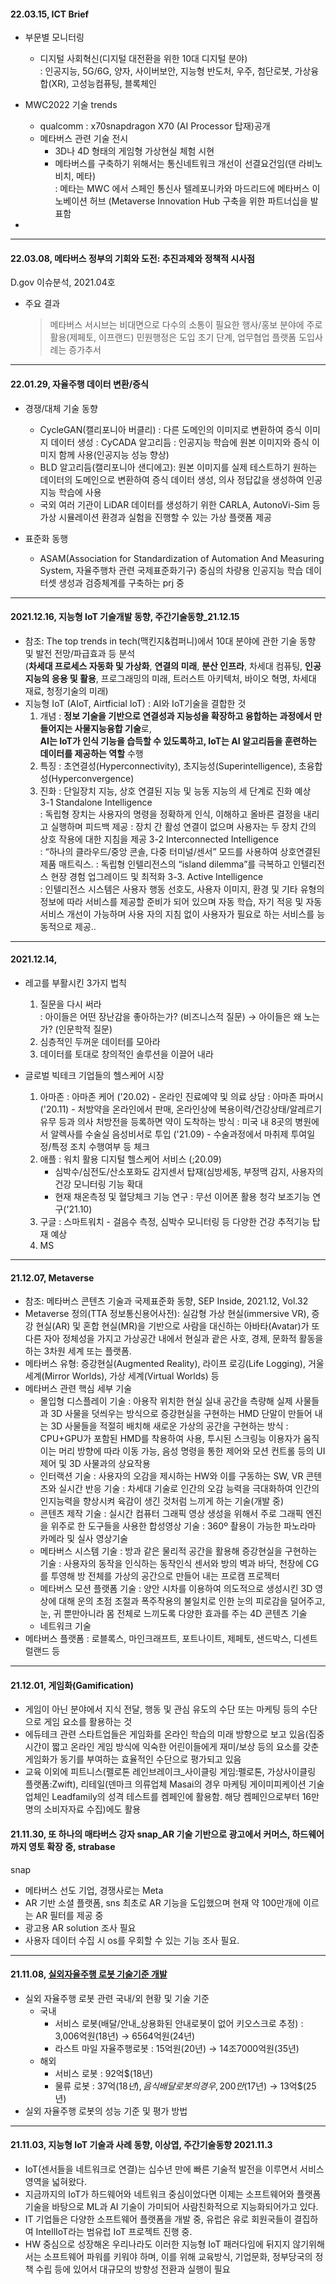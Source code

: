 

#### 22.03.15, ICT Brief
- 부문별 모니터링  
  - 디지털 사회혁신(디지털 대전환을 위한 10대 디지털 분야)  
    : 인공지능, 5G/6G, 양자, 사이버보안, 지능형 반도처, 우주, 첨단로봇, 가상융합(XR), 고성능컴퓨팅, 블록체인  
    
- MWC2022 기술 trends  
  - qualcomm : x70snapdragon X70 (AI Processor 탑재)공개  
  - 메타버스 관련 기술 전시  
    - 3D나 4D 형태의 게임형 가상현실 체험 시현  
    - 메타버스를 구축하기 위해서는 통신네트워크 개선이 선결요건임(댄 라비노비치, 메타)  
      : 메타는 MWC 에서 스페인 통신사 텔레포니카와 마드리드에 메타버스 이노베이션 허브 (Metaverse Innovation Hub 구축을 위한 파트너십을 발표함
- 
- - - - - -

#### 22.03.08, 메타버스 정부의 기회와 도전: 추진과제와 정책적 시사점  
D.gov 이슈분석, 2021.04호  
- 주요 결과
  > 메타버스 서시브는 비대면으로 다수의 소통이 필요한 행사/홍보 분야에 주로 활용(제페토, 이프랜드)
  > 민원행정은 도입 초기 단계, 업무협업 플랫폼 도입사례는 증가추서  
  
- - - - - -

#### 22.01.29, 자율주행 데이터 변환/증식
- 경쟁/대체 기술 동향
  + CycleGAN(캘리포니아 버클리) : 다른 도메인의 이미지로 변환하여 증식 이미지 데이터 생성
    : CyCADA 알고리듬 : 인공지능 학습에 원본 이미지와 증식 이미지 함께 사용(인공지능 성능 향상)
  + BLD 알고리듬(캘리포니아 샌디에고): 원본 이미지를 실제 테스트하기 원하는 데이터의 도메인으로 변환하여 증식 데이터 생성, 의사 정답값을 생성하여 인공지능 학습에 사용
  + 국외 여러 기관이 LiDAR 데이터를 생성하기 위한 CARLA, AutonoVi-Sim 등 가상 시뮬레이션 환경과 실험을 진행할 수 있는 가상 플랫폼 제공

- 표준화 동행
  + ASAM(Association for Standardization of Automation And Measuring System, 자율주행차 관련 국제표준화기구) 중심의 차량용 인공지능 학습 데이터셋 생성과 검증체계를 구축하는 prj 중 
  
- - - - - -

#### 2021.12.16, 지능형 IoT 기술개발 동향, 주간기술동향_21.12.15  
- 참조: The top trends in tech(맥킨지&컴퍼니)에서 10대 분야에 관한 기술 동향 및 발전 전망/파급효과 등 분석  
       (**차세대 프로세스 자동화 및 가상화**, **연결의 미래**, **분산 인프라**, 차세대 컴퓨팅, **인공지능의 응용 및 활용**, 프로그래밍의 미래, 트러스트 아키텍처, 바이오 혁명, 차세대 재료, 청정기술의 미래)  
- 지능형 IoT (AIoT, Airtficial IoT) : AI와 IoT기술을 결합한 것  
  1. 개념 : **정보 기술을 기반으로 연결성과 지능성을 확장하고 융합하는 과정에서 만들어지는 사물지능융합 기술**로,  
            **AI는 IoT가 인식 기능을 습득할 수 있도록하고, IoT는 AI 알고리듬을 훈련하는 데이터를 제공하는 역할** 수행  
  2. 특징 : 초연결성(Hyperconnectivity), 초지능성(Superintelligence), 초융합성(Hyperconvergence)
  3. 진화 : 단일장치 지능, 상호 연결된 지능 및 능동 지능의 세 단계로 진화 예상  
    3-1 Standalone Intelligence  
        : 독립형 장치는 사용자의 명령을 정확하게 인식, 이해하고 올바른 결정을 내리고 실행하며 피드백 제공
        : 장치 간 활성 연결이 없으며 사용자는 두 장치 간의 상호 작용에 대한 지침을 제공
    3-2 Interconnected Intelligence  
        : “하나의 클라우드/중앙 콘솔, 다중 터미널/센서” 모드를 사용하여 상호연결된 제품 매트릭스.
        : 독립형 인텔리전스의 “island dilemma”를 극복하고 인텔리전스 현장 경험 업그레이드 및 최적화
    3-3. Active Intelligence  
        : 인텔리전스 시스템은 사용자 행동 선호도, 사용자 이미지, 환경 및 기타 유형의 정보에 따라 서비스를 제공할 준비가 되어 있으며 자동 학습, 자기 적응 및 자동 서비스 개선이 가능하며 사용
자의 지침 없이 사용자가 필요로 하는 서비스를 능동적으로 제공..

- - - - - -

#### 2021.12.14,
- 레고를 부활시킨 3가지 법칙  
  1. 질문을 다시 써라  
    : 아이들은 어떤 장난감을 좋아하는가? (비즈니스적 질문) → 아이들은 왜 노는가? (인문학적 질문)  
  2. 심층적인 두꺼운 데이터를 모아라  
  3. 데이터를 토대로 창의적인 솔루션을 이끌어 내라  


- 글로벌 빅테크 기업들의 헬스케어 시장  
  1. 아마존
    : 아마존 케어 ('20.02) - 온라인 진료예약 및 의료 상담
    : 아마존 파머시 ('20.11) - 처방약을 온라인에서 판매, 온라인상에 복용이력/건강상태/알레르기 유무 등과 의사 처방전을 등록하면 약이 도착하는 방식
    : 미국 내 8곳의 병원에서 알렉사를 수술실 음성비서로 투입 ('21.09) - 수술과정에서 마취제 투여일정/특정 조치 수행여부 등 체크
  2. 애플
    : 워치 활용 디지털 헬스케어 서비스 (;20.09) 
      - 심박수/심전도/산소포화도 감지센서 탑재(심방세동, 부정맥 감지, 사용자의 건강 모니터링 기능 확대
      - 현재 채온측정 및 혈당체크 기능 연구
    : 무선 이어폰 활용 청각 보조기능 연구('21.10)
  3. 구글
    : 스마트워치 - 걸음수 측정, 심박수 모니터링 등 다양한 건강 추적기능 탑재 예상
  4. MS

- - - - - -

#### 21.12.07, Metaverse
- 참조: 메타버스 콘텐츠 기술과 국제표준화 동향, SEP Inside, 2021.12, Vol.32
- Metaverse 정의(TTA 정보통신용어사전): 실감형 가상 현실(immersive VR), 증강 현실(AR) 및 혼합 현실(MR)을 기반으로 사람을 대신하는 아바타(Avatar)가 또 다른 자아 정체성을 가지고 가상공간 내에서 현실과 괕은 사호, 경제, 문화적 활동을 하는 3차원 세계 또는 플랫폼.
- 메타버스 유형: 증강현실(Augmented Reality), 라이프 로깅(Life Logging), 거울 세계(Mirror Worlds), 가상 세계(Virtual Worlds) 등
- 메타버스 관련 핵심 세부 기술
  - 몰입형 디스플레이 기술
    : 아용작 위치한 현실 실내 공간을 측량해 실제 사물들과 3D 사물을 덧씌우는 방식으로 증강현실을 구현하는 HMD 단말이 만들어 내는 3D 사물들을 적절히 배치해 새로운 가상의 공간을 구현하는 방식
    : CPU+GPU가 포함된 HMD를 착용하여 사용, 투시된 스크링능 이용자가 움직이는 머리 방향에 따라 이동 가능, 음성 명령을 통한 제어와 모션 컨트롤 등의 UI 제어 및 3D 사물과의 상요작용
  - 인터랙션 기술
    : 사용자의 오감을 제시하는 HW와 이를 구동하는 SW, VR 콘텐츠와 실시간 반응 기술
    : 차세대 기술로 인간의 오감 능력을 극대화하여 인간의 인지능력을 향상시켜 육감이 생긴 것처럼 느끼게 하는 기술(개발 중)
  - 콘텐츠 제작 기술
    : 실시간 컴퓨터 그래픽 영상 생성을 위해서 주로 그래픽 엔진을 위주로 한 도구들을 사용한 합성영상 기술
    : 360º 촬용이 가능한 파노라마 카메라 및 실사 영상기술
  - 메타버스 시스템 기술
    : 방과 같은 물리적 공간을 활용해 증강현실을 구현하는 기술
    : 사용자의 동작을 인식하는 동작인식 센서와 방의 벽과 바닥, 천장에 CG를 투영해 방 전체를 가상의 공간으로 만들어 내는 프로캠 프로젝터
  - 메타버스 모션 플랫폼 기술
    : 양안 시차를 이용하여 의도적으로 생성시킨 3D 영상에 대해 운의 초점 조절과 폭주작용의 불일치로 인한 눈의 피로감을 덜어주고, 눈, 귀 뿐만아니라 몸 전체로 느끼도록 다양한 효과를 주는 4D 콘텐츠 기술
  - 네트워크 기술
- 메타버스 플랫폼
  : 로블록스, 마인크래프트, 포트나이트, 제페토, 샌드박스, 디센트럴랜드 등

- - - - - -

#### 21.12.01, 게임화(Gamification)
- 게임이 아닌 분야에서 지식 전달, 행동 및 관심 유도의 수단 또는 마케팅 등의 수단으로 게임 요소를 활용하는 것
- 에듀테크 관련 스타트업들은 게임화를 온라인 학습의 미래 방향으로 보고 있음(집중 시간이 짧고 온라인 게임 방식에 익숙한 어린이들에게 재미/보상 등의 요소를 갖춘 게임화가 동기를 부여하는 효율적인 수단으로 평가되고 있음
- 교육 이외에 피트니스(펠로톤 레인브레이크_사이클링 게임:펠로톤, 가상사이클링 플랫폼:Zwift), 리테일(덴마크 의류업체 Masai의 경우 마케팅 게이미피케이션 기술 업체인 Leadfamily의 성격 테스트를 켐페인에 활용함. 해당 켐페인으로부터 16만명의 소비자자료 수집)에도 활용


#### 21.11.30, 또 하나의 매타버스 강자 snap_AR 기술 기반으로 광고에서 커머스, 하드웨어까지 영토 확장 중, strabase

snap
- 메타버스 선도 기업, 경쟁사로는 Meta
- AR 기반 소셜 플랫폼, sns 최초로 AR 기능을 도입했으며 현재 약 100만개에 이르는 AR 필터를 제공 중
- 광고용 AR solution 조사 필요
- 사용자 데이터 수집 시 os를 우회할 수 있는 기능 조사 필요.

- - - - - -

#### 21.11.08, [실외자율주행 로봇 기술기준 개발](https://itech.keit.re.kr/index.do#detail|03060300|/ntcinfo/infoSrch/retrieveRptpSrchDetail.do|.sub_con|guidObjtSe=DL2004&rptpNm=%EC%9E%90%EC%9C%A8%EC%A3%BC%ED%96%89&spvsOrgnNm=&searchSbjtId=&issuYy=&ttlDvlmStrDe=&ttlDvlmEndDe=&pageIndex=1&sbjtId=20011901&)  


- 실외 자율주행 로봇 관련 국내/외 현황 및 기술 기준   
  + 국내  
     - 서비스 로봇(배달/안내_상용화된 안내로봇이 없어 키오스크로 추정) : 3,006억원(18년) → 6564억원(24년)  
     - 라스트 마일 자율주행로봇 : 15억원(20년) → 14조7000억원(35년)  
  +  해외
     - 서비스 로봇 : 92억$(18년) 
     - 물류 로봇 : 37억$(18년), 음식 배달 로봇의 경우, 200만$(17년) → 13억$(25년)
- 실외 자율주행 로봇의 성능 기준 및 평가 방법

- - - - - -

#### 21.11.03, 지능형 IoT 기술과 사례 동향, 이상엽, 주간기술동향 2021.11.3  
- IoT(센서들을 네트워크로 연결)는 십수년 만에 빠른 기술적 발전을 이루면서 서비스 영역을 넓혀왔다.  
- 지금까지의 IoT가 하드웨어와 네트워크 중심이었다면 이제는 소프트웨어와 플랫폼 기술을 바탕으로 ML과 AI 기술이 가미되어 사람친화적으로 지능화되어가고 있다. 
- IT 기업들은 다양한 소프트웨어 플랫폼을 개발 중, 유럽은 유로 회원국들이 결집하여 IntellIoT라는 범유럽 IoT 프로젝트 진행 중. 
- HW 중심으로 성장해온 우리나라도 이러한 지능형 IoT 패러다임에 뒤지지 않기위해서는 소프트웨어 파워를 키워야 하며, 이를 위해 교육방식, 기업문화, 정부당국의 정책 수립 등에 있어서 대규모의 방향성 전환과 실행이 필요  




